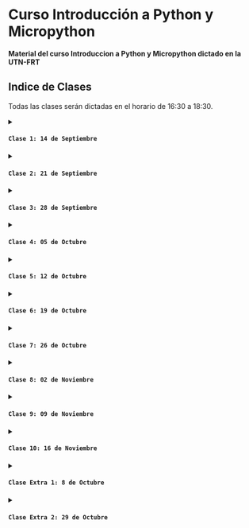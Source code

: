 # Curso Introducción a Python y Micropython

**Material del curso Introduccion a Python y Micropython dictado en la UTN-FRT**

## Indice de Clases

Todas las clases serán dictadas en el horario de 16:30 a 18:30.

<details>
<summary>
  
#### `Clase 1: 14 de Septiembre`

</summary>

Breve historia de Python y su Filosofía. Principios de diseño de Python (PEP 20). Instalación y Configuración de Python y entornos de desarrollo (IDE).

- **Diapositiva:** [Clase 1](Clase01.pdf)

***Material Extra***

- **Python:** [Link](https://www.python.org/)
- **Visual Studio Code:** [Link](https://code.visualstudio.com/)

</details>

<details>
<summary>
  
#### `Clase 2: 21 de Septiembre`

</summary>

Sintaxis Básica y Estructuras de Control. Variables, tipos de datos y operadores. Estructuras de control (if, for, while).

- **Diapositiva:** [Clase 2](Clase02.pdf)

</details>

<details>
<summary>
  
#### `Clase 3: 28 de Septiembre`

</summary>

Estructuras de Datos. Listas, tuplas, diccionarios y conjuntos. Manipulación y métodos asociados.

- **Diapositiva:** [Clase 3](Clase03.pdf)

</details>

<details>
<summary>
  
#### `Clase 4: 05 de Octubre`

</summary>

Funciones y Módulos. Definición y uso de funciones. Importación y creación de módulos.

- **Diapositiva:** [Clase 4](Clase04.pdf)

</details>

<details>
<summary>
  
#### `Clase 5: 12 de Octubre`

</summary>

Conceptos Básicos de POO. Clases y objetos. Métodos y atributos. Herencia y Polimorfismo.

</details>

<details>
<summary>
  
#### `Clase 6: 19 de Octubre`

</summary>

Qué es un microcontrolador y sus aplicaciones. Comparación entre MicroPython y otros lenguajes de programación para microcontroladores. Instalación de MicroPython en la placa ESP32. Introducción a las herramientas de desarrollo (Thonny, uPyCraft). Conexión y configuración de la placa.

</details>

<details>
<summary>
  
#### `Clase 7: 26 de Octubre`

</summary>

Control de Hardware Básico. Manejo de pines GPIO. Lectura de sensores y actuadores.

</details>

<details>
<summary>
  
#### `Clase 8: 02 de Noviembre`

</summary>

Comunicación Serial. UART, I2C, SPI. Comunicación entre dispositivos.

</details>

<details>
<summary>
  
#### `Clase 9: 09 de Noviembre`

</summary>

Estación. Punto de acceso. Web server.

</details>

<details>
<summary>
  
#### `Clase 10: 16 de Noviembre`

</summary>

Laboratorio 1: Control de LEDs y botones. Laboratorio 2: Monitorización de temperatura y humedad.

</details>

<details>
<summary>
  
#### `Clase Extra 1: 8 de Octubre`

</summary>

Bibliotecas Estándar y Externas. Introducción a las bibliotecas estándar de Python. Uso de bibliotecas populares (NumPy, matplotlib).

</details>

<details>
<summary>
  
#### `Clase Extra 2: 29 de Octubre`

</summary>

Trabajando en equipo. Git y Github.

</details>
